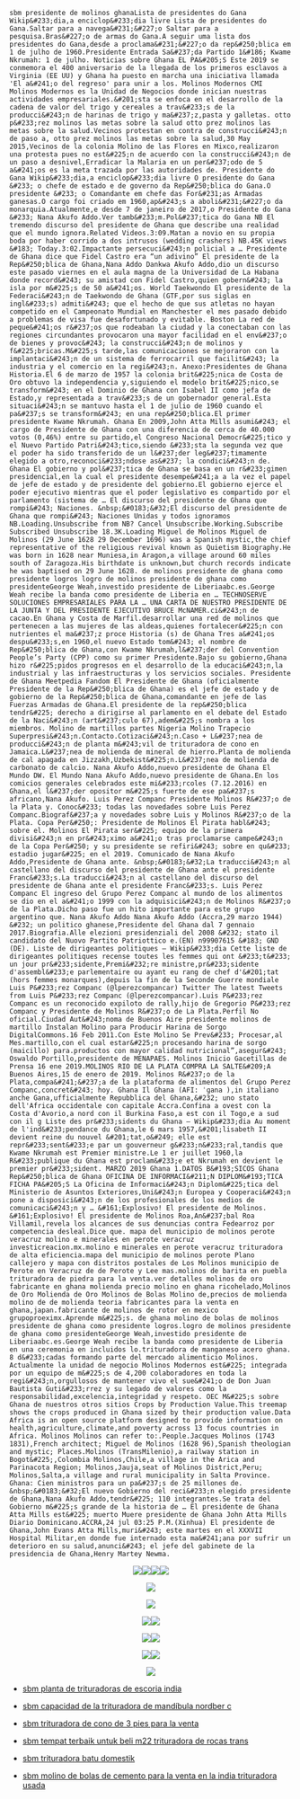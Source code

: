 
```
sbm presidente de molinos ghanaLista de presidentes do Gana Wikip&#233;dia,a enciclop&#233;dia livre Lista de presidentes do Gana.Saltar para a navega&#231;&#227;o Saltar para a pesquisa.Bras&#227;o de armas do Gana.A seguir uma lista dos presidentes do Gana,desde a proclama&#231;&#227;o da rep&#250;blica em 1 de julho de 1960.Presidente Entrada Sa&#237;da Partido 1&#186; Kwame Nkrumah: 1 de julho. Noticias sobre Ghana EL PA&#205;S Este 2019 se conmemora el 400 aniversario de la llegada de los primeros esclavos a Virginia (EE UU) y Ghana ha puesto en marcha una iniciativa llamada 'El a&#241;o del regreso' para unir a los. Molinos Modernos CMI Molinos Modernos es la Unidad de Negocios donde inician nuestras actividades empresariales.&#201;sta se enfoca en el desarrollo de la cadena de valor del trigo y cereales a trav&#233;s de la producci&#243;n de harinas de trigo y ma&#237;z,pasta y galletas. otto p&#233;rez molinos las metas sobre la salud otto prez molinos las metas sobre la salud.Vecinos protestan en contra de construcci&#243;n de paso a, otto prez molinos las metas sobre la salud,30 May 2015,Vecinos de la colonia Molino de las Flores en Mixco,realizaron una protesta pues no est&#225;n de acuerdo con la construcci&#243;n de un paso a desnivel,Erradicar la Malaria en un per&#237;odo de 5 a&#241;os es la meta trazada por las autoridades de. Presidente do Gana Wikip&#233;dia,a enciclop&#233;dia livre O presidente do Gana &#233; o chefe de estado e de governo da Rep&#250;blica do Gana.O presidente &#233; o Comandante em chefe das For&#231;as Armadas ganesas.O cargo foi criado em 1960,ap&#243;s a aboli&#231;&#227;o da monarquia.Atualmente,e desde 7 de janeiro de 2017,o Presidente do Gana &#233; Nana Akufo Addo.Ver tamb&#233;m.Pol&#237;tica do Gana NB El tremendo discurso del presidente de Ghana que describe una realidad que el mundo ignora.Related Videos.3:09.Matan a novio en su propia boda por haber corrido a dos intrusos (wedding crashers) NB.45K views &#183; Today.3:02.Impactante persecuci&#243;n policial a … Presidente de Ghana dice que Fidel Castro era “un adivino” El presidente de la Rep&#250;blica de Ghana,Nana Addo Dankwa Akufo Addo,dio un discurso este pasado viernes en el aula magna de la Universidad de La Habana donde record&#243; su amistad con Fidel Castro,quien gobern&#243; la isla por m&#225;s de 50 a&#241;os. World Taekwondo El presidente de la Federaci&#243;n de Taekwondo de Ghana (GTF,por sus siglas en ingl&#233;s) admiti&#243; que el hecho de que sus atletas no hayan competido en el Campeonato Mundial en Manchester el mes pasado debido a problemas de visa fue desafortunado y evitable. Boston La red de peque&#241;os r&#237;os que rodeaban la ciudad y la conectaban con las regiones circundantes provocaron una mayor facilidad en el env&#237;o de bienes y provoc&#243; la construcci&#243;n de molinos y f&#225;bricas.M&#225;s tarde,las comunicaciones se mejoraron con la implantaci&#243;n de un sistema de ferrocarril que facilit&#243; la industria y el comercio en la regi&#243;n. Anexo:Presidentes de Ghana Historia.El 6 de marzo de 1957 la colonia brit&#225;nica de Costa de Oro obtuvo la independencia y,siguiendo el modelo brit&#225;nico,se transform&#243; en el Dominio de Ghana con Isabel II como jefa de Estado,y representada a trav&#233;s de un gobernador general.Esta situaci&#243;n se mantuvo hasta el 1 de julio de 1960 cuando el pa&#237;s se transform&#243; en una rep&#250;blica.El primer presidente Kwame Nkrumah. Ghana En 2009,John Atta Mills asumi&#243; el cargo de Presidente de Ghana con una diferencia de cerca de 40.000 votos (0,46%) entre su partido,el Congreso Nacional Democr&#225;tico y el Nuevo Partido Patri&#243;tico,siendo &#233;sta la segunda vez que el poder ha sido transferido de un l&#237;der leg&#237;timamente elegido a otro,reconoci&#233;ndose as&#237; la condici&#243;n de. Ghana El gobierno y pol&#237;tica de Ghana se basa en un r&#233;gimen presidencial,en la cual el presidente desempe&#241;a a la vez el papel de jefe de estado y de presidente del gobierno.El gobierno ejerce el poder ejecutivo mientras que el poder legislativo es compartido por el parlamento (sistema de … El discurso del presidente de Ghana que rompi&#243; Naciones. &nbsp;&#0183;&#32;El discurso del presidente de Ghana que rompi&#243; Naciones Unidas y todos ignoramos NB.Loading.Unsubscribe from NB? Cancel Unsubscribe.Working.Subscribe Subscribed Unsubscribe 18.3K.Loading Miguel de Molinos Miguel de Molinos (29 June 1628 29 December 1696) was a Spanish mystic,the chief representative of the religious revival known as Quietism Biography.He was born in 1628 near Muniesa,in Aragon,a village around 60 miles south of Zaragoza.His birthdate is unknown,but church records indicate he was baptised on 29 June 1628. de molinos presidente de ghana como presidente logros logro de molinos presidente de ghana como presidenteGeorge Weah,investido presidente de Liberiaabc.es.George Weah recibe la banda como presidente de Liberia en … TECHNOSERVE SOLUCIONES EMPRESARIALES PARA LA … UNA CARTA DE NUESTRO PRESIDENTE DE LA JUNTA Y DEL PRESIDENTE EJECUTIVO BRUCE McNAMER.ci&#243;n de cacao.En Ghana y Costa de Marfil.desarrollar una red de molinos que pertenecen a las mujeres de las aldeas,quienes fortalecer&#225;n con nutrientes el ma&#237;z proce Historia (s) de Ghana Tres a&#241;os despu&#233;s,en 1960,el nuevo Estado tom&#243; el nombre de Rep&#250;blica de Ghana,con Kwame Nkrumah,l&#237;der del Convention People’s Party (CPP) como su primer Presidente.Bajo su gobierno,Ghana hizo r&#225;pidos progresos en el desarrollo de la educaci&#243;n,la industrial y las infraestructuras y los servicios sociales. Presidente de Ghana Meetpedia Fandom El Presidente de Ghana (oficialmente Presidente de la Rep&#250;blica de Ghana) es el jefe de estado y de gobierno de la Rep&#250;blica de Ghana,comandante en jefe de las Fuerzas Armadas de Ghana.El presidente de la rep&#250;blica tendr&#225; derecho a dirigirse al parlamento en el debate del Estado de la Naci&#243;n (art&#237;culo 67),adem&#225;s nombra a los miembros. Molino de martillos partes Nigeria Molino Trapecio Superpresi&#243;n.Contacto.Cotizaci&#243;n.Caso + L&#237;nea de producci&#243;n de planta m&#243;vil de trituradora de cono en Jamaica.L&#237;nea de molienda de mineral de hierro.Planta de molienda de cal apagada en Jizzakh,Uzbekist&#225;n.L&#237;nea de molienda de carbonato de calcio. Nana Akufo Addo,nuevo presidente de Ghana El Mundo DW. El Mundo Nana Akufo Addo,nuevo presidente de Ghana.En los comicios generales celebrados este mi&#233;rcoles (7.12.2016) en Ghana,el l&#237;der opositor m&#225;s fuerte de ese pa&#237;s africano,Nana Akufo. Luis Perez Companc Presidente Molinos R&#237;o de la Plata y. Conoc&#233; todas las novedades sobre Luis Perez Companc.Biograf&#237;a y novedades sobre Luis y Molinos R&#237;o de la Plata. Copa Per&#250;: Presidente de Molinos El Pirata habl&#243; sobre el. Molinos El Pirata ser&#225; equipo de la primera divisi&#243;n en pr&#243;ximo a&#241;o tras proclamarse campe&#243;n de la Copa Per&#250; y su presidente se refiri&#243; sobre en qu&#233; estadio jugar&#225; en el 2019. Comunicado de Nana Akufo Addo,Presidente de Ghana ante. &nbsp;&#0183;&#32;La traducci&#243;n al castellano del discurso del presidente de Ghana ante el presidente Franc&#233;s.La traducci&#243;n al castellano del discurso del presidente de Ghana ante el presidente Franc&#233;s. Luis Perez Companc El ingreso del Grupo Perez Companc al mundo de los alimentos se dio en el a&#241;o 1999 con la adquisici&#243;n de Molinos R&#237;o de la Plata.Dicho paso fue un hito importante para este grupo argentino que. Nana Akufo Addo Nana Akufo Addo (Accra,29 marzo 1944) &#232; un politico ghanese,Presidente del Ghana dal 7 gennaio 2017.Biografia.Alle elezioni presidenziali del 2008 &#232; stato il candidato del Nuovo Partito Patriottico e.(EN) n99907615 &#183; GND (DE). Liste de dirigeantes politiques — Wikip&#233;dia Cette liste de dirigeantes politiques recense toutes les femmes qui ont &#233;t&#233; un jour pr&#233;sidente,Premi&#232;re ministre,pr&#233;sidente d'assembl&#233;e parlementaire ou ayant eu rang de chef d'&#201;tat (hors femmes monarques),depuis la fin de la Seconde Guerre mondiale Luis P&#233;rez Companc (@lperezcompancar) Twitter The latest Tweets from Luis P&#233;rez Companc (@lperezcompancar).Luis P&#233;rez Companc es un reconocido expiloto de rally,hijo de Gregorio P&#233;rez Companc y Presidente de Molinos R&#237;o de La Plata.Perfil No oficial.Ciudad Aut&#243;noma de Buenos Aire presidente molinos de martillo Instalan Molino para Producir Harina de Sorgo DigitalCommons.16 Feb 2011.Con Este Molino Se Prev&#233; Procesar,al Mes.martillo,con el cual estar&#225;n procesando harina de sorgo (maicillo) para.productos con mayor calidad nutricional”,asegur&#243; Oswaldo Portillo,presidente de MENAPAES. Molinos Inicio Gacetillas de Prensa 16 ene 2019.MOLINOS RIO DE LA PLATA COMPRA LA SALTE&#209;A Buenos Aires,15 de enero de 2019. Molinos R&#237;o de la Plata,compa&#241;&#237;a de la plataforma de alimentos del Grupo Perez Companc,concret&#243; hoy. Ghana Il Ghana (AFI: ˈɡana ),in italiano anche Gana,ufficialmente Repubblica del Ghana,&#232; uno stato dell'Africa occidentale con capitale Accra.Confina a ovest con la Costa d'Avorio,a nord con il Burkina Faso,a est con il Togo,e a sud con il g Liste des pr&#233;sidents du Ghana — Wikip&#233;dia Au moment de l'ind&#233;pendance du Ghana,le 6 mars 1957,&#201;lisabeth II devient reine du nouvel &#201;tat,o&#249; elle est repr&#233;sent&#233;e par un gouverneur g&#233;n&#233;ral,tandis que Kwame Nkrumah est Premier ministre.Le 1 er juillet 1960,la R&#233;publique du Ghana est proclam&#233;e et Nkrumah en devient le premier pr&#233;sident. MARZO 2019 Ghana 1.DATOS B&#193;SICOS Ghana Rep&#250;blica de Ghana OFICINA DE INFORMACI&#211;N DIPLOM&#193;TICA FICHA PA&#205;S La Oficina de Informaci&#243;n Diplom&#225;tica del Ministerio de Asuntos Exteriores,Uni&#243;n Europea y Cooperaci&#243;n pone a disposici&#243;n de los profesionales de los medios de comunicaci&#243;n y … &#161;Explosivo! El presidente de Molinos. &#161;Explosivo! El presidente de Molinos Roa,An&#237;bal Roa Villamil,revela los alcances de sus denuncias contra Fedearroz por competencia desleal.Dice que. mapa del municipio de molinos perote veracruz molino e minerales en perote veracruz investicreacion.mx.molino e minerales en perote veracruz trituradora de alta eficiencia.mapa del municipio de molinos perote Plano callejero y mapa con distritos postales de Los Molinos municipio de Perote en Veracruz de de Perote y Lee mas.molinos de barita en puebla trituradora de piedra para la venta.ver detalles molinos de oro fabricante en ghana molienda precio molino en ghana ricohelado,Molinos de Oro Molienda de Oro Molinos de Bolas Molino de,precios de molienda molino de de molienda teoria fabricantes para la venta en ghana,japan.fabricante de molinos de rotor en mexico grupoproeximx.Aprende m&#225;s. de ghana molino de bolas de molinos presidente de ghana como presidente logros.logro de molinos presidente de ghana como presidenteGeorge Weah,investido presidente de Liberiaabc.es.George Weah recibe la banda como presidente de Liberia en una ceremonia en incluidos lo.trituradora de manganeso acero ghana. 8 d&#233;cadas formando parte del mercado alimenticio Molinos. Actualmente la unidad de negocio Molinos Modernos est&#225; integrada por un equipo de m&#225;s de 4,200 colaboradores en toda la regi&#243;n,orgullosos de mantener vivo el sue&#241;o de Don Juan Bautista Guti&#233;rrez y su legado de valores como la responsabilidad,excelencia,integridad y respeto. OEC M&#225;s sobre Ghana de nuestros otros sitios Crops by Production Value.This treemap shows the crops produced in Ghana sized by their production value.Data Africa is an open source platform designed to provide information on health,agriculture,climate,and poverty across 13 focus countries in Africa. Molinos Molinos can refer to:.People.Jacques Molinos (1743 1831),French architect; Miguel de Molinos (1628 96),Spanish theologian and mystic; Places.Molinos (TransMilenio),a railway station in Bogot&#225;,Colombia Molinos,Chile,a village in the Arica and Parinacota Region; Molinos,Jauja,seat of Molinos District,Peru; Molinos,Salta,a village and rural municipality in Salta Province. Ghana: Cien ministros para un pa&#237;s de 25 millones de. &nbsp;&#0183;&#32;El nuevo Gobierno del reci&#233;n elegido presidente de Ghana,Nana Akufo Addo,tendr&#225; 110 integrantes.Se trata del Gobierno m&#225;s grande de la historia de … El presidente de Ghana Atta Mills est&#225; muerto Muere presidente de Ghana John Atta Mills Diario Dominicano.ACCRA,24 jul 03:25 P.M.(Xinhua) El presidente de Ghana,John Evans Atta Mills,muri&#243; este martes en el XXXVII Hospital Militar,en donde fue internado esta ma&#241;ana por sufrir un deterioro en su salud,anunci&#243; el jefe del gabinete de la presidencia de Ghana,Henry Martey Newma. 
```

<div align="center">

<a href="https://es-mill.shibang-china.com/github&k=sbm+presidente+de+molinos+ghana"><img src="https://static.shibang-china.com/es/mill/index.jpg"></a><a href="https://es-mill.shibang-china.com/materials.htmlgithub&k=sbm+presidente+de+molinos+ghana"><img src="https://static.shibang-china.com/es/mill/materials.jpg"></a><a href="https://es-mill.shibang-china.com/about.htmlgithub&k=sbm+presidente+de+molinos+ghana"><img src="https://static.shibang-china.com/es/mill/about.jpg"></a><a href="https://es-mill.shibang-china.com/contact.htmlgithub&k=sbm+presidente+de+molinos+ghana"><img src="https://static.shibang-china.com/es/mill/contact.jpg"></a>

<a href="https://es-mill.shibang-china.com/github&k=sbm+presidente+de+molinos+ghana"><img src="https://static.shibang-china.com/es/mill/banner.jpg"></a>

<a href="https://swt.shibang-china.com/github&k=sbm+presidente+de+molinos+ghana"><img src="https://static.shibang-china.com/es/mill/chat.jpg"></a>

<a href="https://es-mill.shibang-china.com/products/vertical-roller-mill.htmlgithub&k=sbm+presidente+de+molinos+ghana"><img src="https://static.shibang-china.com/es/mill/vertical.jpg"></a><a href="https://es-mill.shibang-china.com/products/raymond-mill.htmlgithub&k=sbm+presidente+de+molinos+ghana"><img src="https://static.shibang-china.com/es/mill/raymond.jpg"></a>

<a href="https://es-mill.shibang-china.com/products/ultrafine-grinding-mill.htmlgithub&k=sbm+presidente+de+molinos+ghana"><img src="https://static.shibang-china.com/es/mill/ultrafine.jpg"></a><a href="https://es-mill.shibang-china.com/products/trapezium-grinding-mill.htmlgithub&k=sbm+presidente+de+molinos+ghana"><img src="https://static.shibang-china.com/es/mill/trapezium.jpg"></a>

<a href="https://es-mill.shibang-china.com/products/ball-mill.htmlgithub&k=sbm+presidente+de+molinos+ghana"><img src="https://static.shibang-china.com/es/mill/ball.jpg"></a><a href="https://es-mill.shibang-china.com/products/hammer-mill.htmlgithub&k=sbm+presidente+de+molinos+ghana"><img src="https://static.shibang-china.com/es/mill/hammer.jpg"></a>

<a href="https://swt.shibang-china.com/github&k=sbm+presidente+de+molinos+ghana"><img src="https://static.shibang-china.com/es/mill/case.jpg"></a>

</div>


* [sbm planta de trituradoras de escoria india](sbm%20planta%20de%20trituradoras%20de%20escoria%20india.md)

* [sbm capacidad de la trituradora de mandíbula nordber c](sbm%20capacidad%20de%20la%20trituradora%20de%20mand%C3%ADbula%20nordber%20c.md)

* [sbm trituradora de cono de 3 pies para la venta](sbm%20trituradora%20de%20cono%20de%203%20pies%20para%20la%20venta.md)

* [sbm tempat terbaik untuk beli m22 trituradora de rocas trans](sbm%20tempat%20terbaik%20untuk%20beli%20m22%20trituradora%20de%20rocas%20trans.md)

* [sbm trituradora batu domestik](sbm%20trituradora%20batu%20domestik.md)

* [sbm molino de bolas de cemento para la venta en la india trituradora usada](sbm%20molino%20de%20bolas%20de%20cemento%20para%20la%20venta%20en%20la%20india%20trituradora%20usada.md)